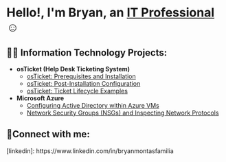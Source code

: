 <h1>Hello!, I'm Bryan, an <a href="www.linkedin.com/in/bryanmontasfamilia">IT Professional</a>☺</h1>

<h2>👨‍💻 Information Technology Projects:</h2>

- <b>osTicket (Help Desk Ticketing System)</b>
  - [osTicket: Prerequisites and Installation](https://github.com/Bryanmontas718/osticket-prereqs)
  - [osTicket: Post-Installation Configuration](https://github.com/Bryanmontas718/post-install-config)
  - [osTicket: Ticket Lifecycle Examples](https://github.com/Bryanmontas718/ticket-lifecycle)
- <b>Microsoft Azure</b>
  - [Configuring Active Directory within Azure VMs](https://github.com/Bryanmontas718/configure-ad)
  - [Network Security Groups (NSGs) and Inspecting Network Protocols](https://github.com/Bryanmontas718/azure-network-protocols)

<h2>🤳Connect with me:</h2>
[linkedin]: https://www.linkedin.com/in/bryanmontasfamilia
